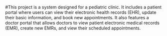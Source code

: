 #This project is a system designed for a pediatric clinic. It includes a patient portal where users can view their electronic health records (EHR), update their basic information, and book new appointments. It also features a doctor portal that allows doctors to view patient electronic medical records (EMR), create new EMRs, and view their scheduled appointments.

